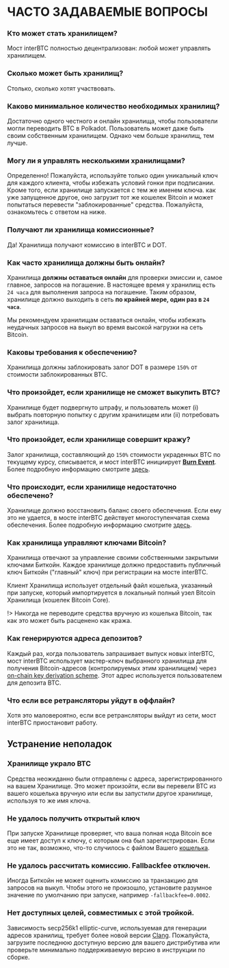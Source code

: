 # ЧАСТО ЗАДАВАЕМЫЕ ВОПРОСЫ

### Кто может стать хранилищем?

Мост interBTC полностью децентрализован: любой может управлять хранилищем.

### Сколько может быть хранилищ?

Столько, сколько хотят участвовать.

### Каково минимальное количество необходимых хранилищ?

Достаточно одного честного и онлайн хранилища, чтобы пользователи могли переводить BTC в Polkadot. Пользователь может даже быть своим собственным хранилищем. Однако чем больше хранилищ, тем лучше.

### Могу ли я управлять несколькими хранилищами?

Определенно! Пожалуйста, используйте только один уникальный ключ для каждого клиента, чтобы избежать условий гонки при подписании. Кроме того, если хранилище запускается с тем же именем ключа.
как уже запущенное другое, оно загрузит тот же кошелек Bitcoin и может попытаться перевести "заблокированные" средства. Пожалуйста, ознакомьтесь с ответом на
ниже.

### Получают ли хранилища комиссионные?

Да! Хранилища получают комиссию в interBTC и DOT.

### Как часто хранилища должны быть онлайн?

Хранилища **должны оставаться онлайн** для проверки эмиссии и, самое главное, запросов на погашение.
В настоящее время у хранилищ есть ``24 часа`` для выполнения запроса на погашение.
Таким образом, хранилище должно выходить в сеть **по крайней мере, один раз в ``24 часа``**.

Мы рекомендуем хранилищам оставаться онлайн, чтобы избежать неудачных запросов на выкуп во время высокой нагрузки на сеть Bitcoin.

### Каковы требования к обеспечению?

Хранилища должны заблокировать залог DOT в размере ``150%`` от стоимости заблокированных BTC.

### Что произойдет, если хранилище не сможет выкупить BTC?

Хранилище будет подвергнуто штрафу, и пользователь может (i) выбрать повторную попытку с другим хранилищем или (ii) потребовать залог хранилища.

### Что произойдет, если хранилище совершит кражу?

Залог хранилища, составляющий до ``150%`` стоимости украденных BTC по текущему курсу, списывается, и мост interBTC инициирует [**Burn Event**](/overview?id=burn-event-restoring-a-11-physical-peg).
Более подробную информацию смотрите [здесь](/vault/overview?id=collateral).

### Что происходит, если хранилище недостаточно обеспечено?

Хранилище должно восстановить баланс своего обеспечения. Если ему это не удается, в мосте interBTC действует многоступенчатая схема обеспечения. Более подробную информацию смотрите [здесь](/vault/overview?id=over-collateralization).

### Как хранилища управляют ключами Bitcoin?

Хранилища отвечают за управление своими собственными закрытыми ключами Биткойн.
Каждое хранилище должно предоставить публичный ключ Биткойн ("главный" ключ) при регистрации на мосте interBTC.

Клиент Хранилища использует отдельный файл кошелька, указанный при запуске, который импортируется в локальный полный узел Bitcoin Хранилища (кошелек Bitcoin Core).

!> Никогда не переводите средства вручную из кошелька Bitcoin, так как это может быть расценено как кража.

### Как генерируются адреса депозитов?

Каждый раз, когда пользователь запрашивает выпуск новых interBTC, мост interBTC использует мастер-ключ выбранного хранилища для получения Bitcoin-адресов (контролируемых этим хранилищем) через [on-chain key derivation scheme](https://interlay.gitlab.io/interbtc-spec/security_performance/security-analysis.html). Этот адрес используется пользователем для депозита BTC.

### Что если все ретрансляторы уйдут в оффлайн?

Хотя это маловероятно, если все ретрансляторы выйдут из сети, мост interBTC приостановит работу.

## Устранение неполадок

### Хранилище украло BTC

Средства неожиданно были отправлены с адреса, зарегистрированного на вашем Хранилище. Это может произойти, если вы перевели
BTC из вашего кошелька вручную или если вы запустили другое хранилище, используя то же имя ключа.

### Не удалось получить открытый ключ

При запуске Хранилище проверяет, что ваша полная нода Bitcoin  все еще имеет доступ к ключу, с которым она был зарегистрирован.
Если это не так, возможно, что-то случилось с файлом Вашего [кошелька](https://en.bitcoin.it/wiki/Wallet).

### Не удалось рассчитать комиссию. Fallbackfee отключен.

Иногда Биткойн не может оценить комиссию за транзакцию для запросов на выкуп.
Чтобы этого не произошло, установите разумное значение по умолчанию при запуске, например `-fallbackfee=0.0002`.

### Нет доступных целей, совместимых с этой тройкой.

Зависимость secp256k1 elliptic-curve, используемая для генерации адресов хранилищ, требует более новой версии [Clang](https://clang.llvm.org/).
Пожалуйста, загрузите последнюю доступную версию для вашего дистрибутива или проверьте минимально поддерживаемую версию в инструкции по сборке.
